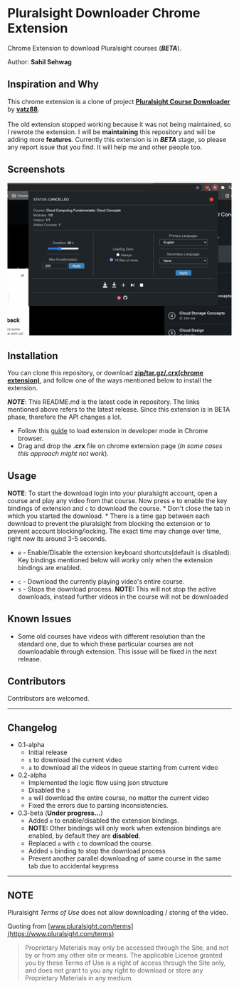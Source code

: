 # Pluralsight Downloader Chrome Extension

Chrome Extension to download Pluralsight courses (_**BETA**_).

Author: **Sahil Sehwag**

## Inspiration and Why

This chrome extension is a clone of project [**Pluralsight Course Downloader**](https://github.com/vatz88/Pluralsight-Course-Downloader) by [**vatz88**](https://github.com/vatz88). 
<br><br>
The old extension stopped working because it was not being maintained, so I rewrote the extension. I will be **maintaining** this repository and will be adding more **features**. Currently this extension is in _**BETA**_ stage, so please any report issue that you find. It will help me and other people too.

## Screenshots
![Screenshot-1](./images/screenshot-1.png)

## Installation

You can clone this repository, or download [**zip/tar.gz/.crx(chrome extension)**](https://github.com/sahilsehwag/pluralsight-downloader-chrome-extension/releases/tag/v0.3-alpha), and follow one of the ways mentioned below to install the extension.

_**NOTE**_: This README.md is the latest code in repository. The links mentioned above refers to the latest release. Since this extension is in BETA phase, therefore the API changes a lot.

* Follow this [guide](https://developer.chrome.com/extensions/getstarted#unpacked) to load extension in developer mode in Chrome browser. 
* Drag and drop the **.crx** file on chrome extension page (*In some cases this approach might not work*).

## Usage

**NOTE**: To start the download login into your pluralsight account, open a course and play any video from that course. Now press `e` to enable the key bindings of extension and `c` to download the course.
	* Don't close the tab in which you started the download.
	* There is a time gap between each download to prevent the pluralsight from blocking the extension or to prevent account blocking/locking. The exact time may change over time, right now its around 3-5 seconds.

<!-- * `CTRL-e` - Enable/Disable the extension keyboard shortcuts(default is disabled). Key bindings mentioned below will worky only when the extension bindings are enabled. -->
* `e` - Enable/Disable the extension keyboard shortcuts(default is disabled). Key bindings mentioned below will worky only when the extension bindings are enabled.
<!-- * `CTRL-c` - Download the currently playing video's entire course. -->
* `c` - Download the currently playing video's entire course.
* `s` - Stops the download process. **NOTE:** This will not stop the active downloads, instead further videos in the course will not be downloaded

## Known Issues

* Some old courses have videos with different resolution than the standard one, due to which these particular courses are not downloadable through extension. This issue will be fixed in the next release.

## Contributors

Contributors are welcomed.

---

## Changelog
* 0.1-alpha
	* Initial release
	* `s` to download the current video
	* `a` to download all the videos in queue starting from current video
* 0.2-alpha
	* Implemented the logic flow using json structure
	* Disabled the `s`
	* `a` will download the entire course, no matter the current video
	* Fixed the errors due to parsing inconsistencies.
* 0.3-beta (**Under progress...**)
	<!-- * Added `CTRL-e` to enable/disabled the extension bindings.
	* **NOTE:** Other bindings will only work when extension bindings are enabled, by default they are **disabled**.
	* Replaced `a` with `CTRL-c` to download the course. -->
	* Added `e` to enable/disabled the extension bindings.
	* **NOTE:** Other bindings will only work when extension bindings are enabled, by default they are **disabled**.
	* Replaced `a` with `c` to download the course.
	* Added `s` binding to stop the download process
	* Prevent another parallel downloading of same course in the same tab due to accidental keypress

---

## NOTE

Pluralsight _Terms of Use_ does not allow downloading / storing of the video.

Quoting from [www.pluralsight.com/terms](https://www.pluralsight.com/terms)

> Proprietary Materials may only be accessed through the Site, and not by or from any other site or means. The applicable License granted you by these Terms of Use is a right of access through the Site only, and does not grant to you any right to download or store any Proprietary Materials in any medium.
